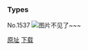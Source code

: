 ### Types
No.1537
![图片不见了~~~](https://imgs.xkcd.com/comics/types.png)

[原址](https://xkcd.com//1537) [下载](https://imgs.xkcd.com/comics/types.png)

